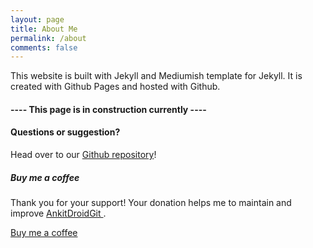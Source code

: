 ```yaml
---
layout: page
title: About Me
permalink: /about
comments: false
---
```


<div class="row justify-content-between">
<div class="col-md-8 pr-5">

<p>This website is built with Jekyll and Mediumish template for Jekyll. It is created with Github Pages and hosted with Github.</p>

<h4> ---- This page is in construction currently ---- </h4>

<h4>Questions or suggestion?</h4>

<p>Head over to our <a href="https://github.com/AnkitDroidGit/ankitdroidgit.github.io">Github repository</a>!</p>

</div>

<div class="col-md-4">

<div class="sticky-top sticky-top-80">
<h5>Buy me a coffee</h5>

<p>Thank you for your support! Your donation helps me to maintain and improve <a target="_blank" href="https://github.com/AnkitDroidGit">AnkitDroidGit <i class="fab fa-github"></i></a>.</p>

<a target="_blank" href="https://www.paypal.me/cogitator" class="btn btn-danger">Buy me a coffee</a>

</div>
</div>
</div>
